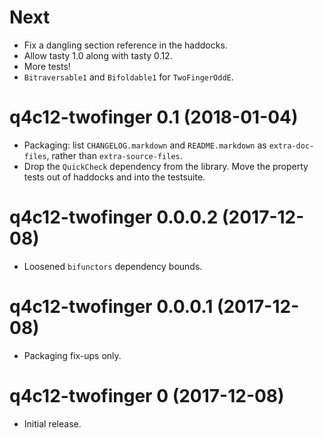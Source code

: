 Next
====

* Fix a dangling section reference in the haddocks.
* Allow tasty 1.0 along with tasty 0.12.
* More tests!
* `Bitraversable1` and `Bifoldable1` for `TwoFingerOddE`.

q4c12-twofinger 0.1 (2018-01-04)
================================

* Packaging: list `CHANGELOG.markdown` and `README.markdown` as `extra-doc-files`, rather than `extra-source-files`.
* Drop the `QuickCheck` dependency from the library. Move the property tests out of haddocks and into the testsuite.

q4c12-twofinger 0.0.0.2 (2017-12-08)
====================================

* Loosened `bifunctors` dependency bounds.

q4c12-twofinger 0.0.0.1 (2017-12-08)
====================================

* Packaging fix-ups only.

q4c12-twofinger 0 (2017-12-08)
==============================

* Initial release.
